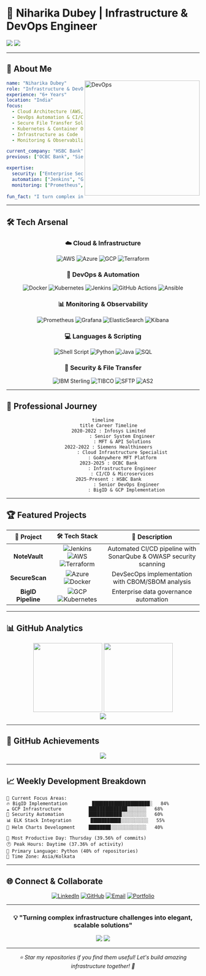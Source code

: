 # 🌊 Niharika Dubey | Infrastructure & DevOps Engineer
  
<!-- Animated Header -->
<img src="https://github.com/user-attachments/assets/8d2f8509-c37b-45e7-a461-81dc2d43cefd"/>

<!-- Typing Animation -->
<img src="https://readme-typing-svg.herokuapp.com?font=Fira+Code&size=22&duration=3000&pause=1000&color=667eea&center=true&vCenter=true&width=600&lines=Infrastructure+%26+DevOps+Engineer;6%2B+Years+in+Cloud+%26+Automation;Secure+File+Transfer+Specialist;CI%2FCD+Pipeline+Expert;AWS+%26+Kubernetes+Professional"/>

</div>

---

## 🚀 **About Me**

<img align="right" alt="DevOps" width="300" src="https://media.giphy.com/media/L1R1tvI9svkIWwpVYr/giphy.gif">

```yaml
name: "Niharika Dubey"
role: "Infrastructure & DevOps Engineer"
experience: "6+ Years"
location: "India"
focus:
  - Cloud Architecture (AWS, Azure)
  - DevOps Automation & CI/CD
  - Secure File Transfer Solutions
  - Kubernetes & Container Orchestration
  - Infrastructure as Code
  - Monitoring & Observability

current_company: "HSBC Bank"
previous: ["OCBC Bank", "Siemens Healthineers", "Infosys Limited"]

expertise:
  security: ["Enterprise Security", "Compliance Standards"]
  automation: ["Jenkins", "GitHub Actions", "Terraform"]
  monitoring: ["Prometheus", "Grafana", "ELK Stack"]
  
fun_fact: "I turn complex infrastructure into simple, scalable solutions! 🛠️"
```

---

## 🛠️ **Tech Arsenal**

<div align="center">

### **☁️ Cloud & Infrastructure**
![AWS](https://img.shields.io/badge/AWS-FF9900?style=for-the-badge&logo=amazonaws&logoColor=white)
![Azure](https://img.shields.io/badge/Microsoft_Azure-0089D0?style=for-the-badge&logo=microsoft-azure&logoColor=white)
![GCP](https://img.shields.io/badge/Google_Cloud-4285F4?style=for-the-badge&logo=google-cloud&logoColor=white)
![Terraform](https://img.shields.io/badge/Terraform-623CE4?style=for-the-badge&logo=terraform&logoColor=white)

### **🔧 DevOps & Automation**
![Docker](https://img.shields.io/badge/Docker-2CA5E0?style=for-the-badge&logo=docker&logoColor=white)
![Kubernetes](https://img.shields.io/badge/Kubernetes-326ce5?style=for-the-badge&logo=kubernetes&logoColor=white)
![Jenkins](https://img.shields.io/badge/Jenkins-D24939?style=for-the-badge&logo=jenkins&logoColor=white)
![GitHub Actions](https://img.shields.io/badge/GitHub_Actions-2088FF?style=for-the-badge&logo=github-actions&logoColor=white)
![Ansible](https://img.shields.io/badge/Ansible-EE0000?style=for-the-badge&logo=ansible&logoColor=white)

### **📊 Monitoring & Observability**
![Prometheus](https://img.shields.io/badge/Prometheus-E6522C?style=for-the-badge&logo=prometheus&logoColor=white)
![Grafana](https://img.shields.io/badge/Grafana-F46800?style=for-the-badge&logo=grafana&logoColor=white)
![ElasticSearch](https://img.shields.io/badge/Elastic_Search-005571?style=for-the-badge&logo=elasticsearch&logoColor=white)
![Kibana](https://img.shields.io/badge/Kibana-005571?style=for-the-badge&logo=kibana&logoColor=white)

### **💻 Languages & Scripting**
![Shell Script](https://img.shields.io/badge/Shell_Script-121011?style=for-the-badge&logo=gnu-bash&logoColor=white)
![Python](https://img.shields.io/badge/Python-3776AB?style=for-the-badge&logo=python&logoColor=white)
![Java](https://img.shields.io/badge/Java-ED8B00?style=for-the-badge&logo=java&logoColor=white)
![SQL](https://img.shields.io/badge/SQL-4479A1?style=for-the-badge&logo=postgresql&logoColor=white)

### **🔐 Security & File Transfer**
![IBM Sterling](https://img.shields.io/badge/IBM_Sterling-052FAD?style=for-the-badge&logo=ibm&logoColor=white)
![TIBCO](https://img.shields.io/badge/TIBCO-FF6D00?style=for-the-badge&logo=tibco&logoColor=white)
![SFTP](https://img.shields.io/badge/SFTP-4A90E2?style=for-the-badge&logo=files&logoColor=white)
![AS2](https://img.shields.io/badge/AS2-0B3D91?style=for-the-badge&logo=security&logoColor=white)

</div>

---

## 🎯 **Professional Journey**

<div align="center">

```mermaid
timeline
    title Career Timeline
    2020-2022 : Infosys Limited
              : Senior System Engineer
              : MFT & API Solutions
    2022-2022 : Siemens Healthineers
              : Cloud Infrastructure Specialist
              : GoAnywhere MFT Platform
    2023-2025 : OCBC Bank
              : Infrastructure Engineer
              : CI/CD & Microservices
    2025-Present : HSBC Bank
                 : Senior DevOps Engineer
                 : BigID & GCP Implementation
```

</div>

---

## 🏆 **Featured Projects**

<div align="center">

| 🚀 **Project** | 🛠️ **Tech Stack** | 📝 **Description** |
|:---:|:---:|:---:|
| **NoteVault** | ![Jenkins](https://img.shields.io/badge/Jenkins-D24939?style=flat&logo=jenkins&logoColor=white) ![AWS](https://img.shields.io/badge/AWS-FF9900?style=flat&logo=amazonaws&logoColor=white) ![Terraform](https://img.shields.io/badge/Terraform-623CE4?style=flat&logo=terraform&logoColor=white) | Automated CI/CD pipeline with SonarQube & OWASP security scanning |
| **SecureScan** | ![Azure](https://img.shields.io/badge/Azure-0089D0?style=flat&logo=microsoft-azure&logoColor=white) ![Docker](https://img.shields.io/badge/Docker-2CA5E0?style=flat&logo=docker&logoColor=white) | DevSecOps implementation with CBOM/SBOM analysis |
| **BigID Pipeline** | ![GCP](https://img.shields.io/badge/GCP-4285F4?style=flat&logo=google-cloud&logoColor=white) ![Kubernetes](https://img.shields.io/badge/K8s-326ce5?style=flat&logo=kubernetes&logoColor=white) | Enterprise data governance automation |

</div>

---

## 📊 **GitHub Analytics**

<div align="center">

<img height="180em" src="https://github-readme-stats.vercel.app/api?username=nihharikadubey&show_icons=true&hide_border=true&count_private=true&theme=tokyonight&bg_color=0D1117&title_color=667eea&text_color=9f9f9f&icon_color=667eea"/>
<img height="180em" src="https://github-readme-stats.vercel.app/api/top-langs/?username=nihharikadubey&layout=compact&hide_border=true&theme=tokyonight&bg_color=0D1117&title_color=667eea&text_color=9f9f9f"/>

</div>

<div align="center">
  
<img src="https://github-readme-streak-stats.herokuapp.com/?user=nihharikadubey&theme=tokyonight&hide_border=true&background=0D1117&stroke=667eea&ring=667eea&fire=ffc83d&currStreakLabel=667eea&sideNums=9f9f9f&currStreakNum=ffffff&dates=9f9f9f&sideLabels=9f9f9f"/>

</div>

---

## 🏅 **GitHub Achievements**

<div align="center">

<!--START_SECTION:waka-->
<img src="https://github-profile-trophy.vercel.app/?username=nihharikadubey&theme=tokyonight&no-frame=true&row=1&column=7&margin-h=10&margin-w=10"/>

</div>

---

## 📈 **Weekly Development Breakdown**

```text
💼 Current Focus Areas:
🔥 BigID Implementation         █████████████████████░   84% 
☁️ GCP Infrastructure          ██████████████░░░░░░░   68%
🔐 Security Automation         ████████████░░░░░░░░░   60%
📊 ELK Stack Integration       ███████████░░░░░░░░░░   55%
🚀 Helm Charts Development     ████████░░░░░░░░░░░░░   40%

📅 Most Productive Day: Thursday (39.56% of commits)
🕐 Peak Hours: Daytime (37.36% of activity)
🎯 Primary Language: Python (40% of repositories)
📍 Time Zone: Asia/Kolkata
```
<!--END_SECTION:waka-->

---

## 🌐 **Connect & Collaborate**

<div align="center">

[![LinkedIn](https://img.shields.io/badge/LinkedIn-0077B5?style=for-the-badge&logo=linkedin&logoColor=white)](https://www.linkedin.com/in/nihharikadubey)
[![GitHub](https://img.shields.io/badge/GitHub-100000?style=for-the-badge&logo=github&logoColor=white)](https://github.com/nihharikadubey)
[![Email](https://img.shields.io/badge/Gmail-D14836?style=for-the-badge&logo=gmail&logoColor=white)](mailto:niharika859@gmail.com)
[![Portfolio](https://img.shields.io/badge/Portfolio-667eea?style=for-the-badge&logo=About.me&logoColor=white)](https://yourportfolio.com)

</div>

---

<div align="center">

### 💡 **"Turning complex infrastructure challenges into elegant, scalable solutions"**

<img src="https://komarev.com/ghpvc/?username=nihharikadubey&style=for-the-badge&color=667eea"/>

<!-- Animated Footer -->
<img src="https://capsule-render.vercel.app/api?type=waving&color=0:667eea,100:764ba2&height=120&section=footer"/>

</div>

---

<div align="center">
<i>⭐ Star my repositories if you find them useful! Let's build amazing infrastructure together! 🚀</i>
</div>
